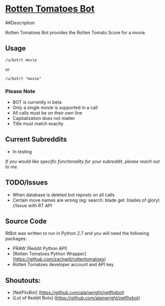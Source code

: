 [Rotten Tomatoes Bot](http://reddit.com/user/botrt)
===============================

##Description

Rotten Tomatoes Bot provides the Rotten Tomato Score for a movie. 

## Usage

```
/u/botrt movie
```
or
```
/u/botrt "movie"
```

### Please Note
* BOT is currently in beta
* Only a single movie is supported in a call
* All calls must be on their own line
* Capitalization does not matter
* Title must match exactly

## Current Subreddits

* In testing

*If you would like specific functionality for your subreddit, please reach out to me.*

## TODO/Issues
* When database is deleted bot reposts on all calls
* Certain move names are wrong (eg: search: blade get: blades of glory) //Issue with RT API

## Source Code
RtBot was written to run in Python 2.7 and you will need the following packages:
* PRAW (Reddit Python API)
* [Rotten Tomatoes Python Wrapper] (https://github.com/zachwill/rottentomatoes)
* Rotten Tomatoes developer account and API key

## Shoutouts:

* [NetFlixBot] (https://github.com/alanwright/netflixbot)
* [Lot of Reddit Bots] (https://github.com/alanwright/netflixbot)